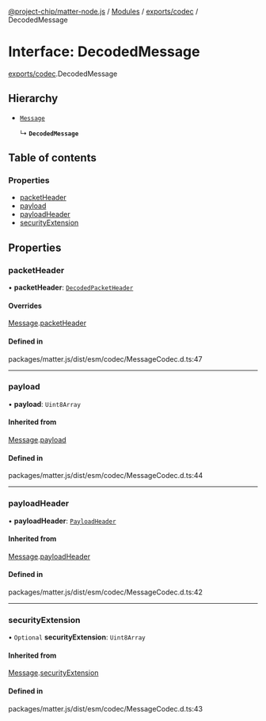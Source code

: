 [@project-chip/matter-node.js](../README.md) / [Modules](../modules.md) / [exports/codec](../modules/exports_codec.md) / DecodedMessage

# Interface: DecodedMessage

[exports/codec](../modules/exports_codec.md).DecodedMessage

## Hierarchy

- [`Message`](exports_codec.Message.md)

  ↳ **`DecodedMessage`**

## Table of contents

### Properties

- [packetHeader](exports_codec.DecodedMessage.md#packetheader)
- [payload](exports_codec.DecodedMessage.md#payload)
- [payloadHeader](exports_codec.DecodedMessage.md#payloadheader)
- [securityExtension](exports_codec.DecodedMessage.md#securityextension)

## Properties

### packetHeader

• **packetHeader**: [`DecodedPacketHeader`](exports_codec.DecodedPacketHeader.md)

#### Overrides

[Message](exports_codec.Message.md).[packetHeader](exports_codec.Message.md#packetheader)

#### Defined in

packages/matter.js/dist/esm/codec/MessageCodec.d.ts:47

___

### payload

• **payload**: `Uint8Array`

#### Inherited from

[Message](exports_codec.Message.md).[payload](exports_codec.Message.md#payload)

#### Defined in

packages/matter.js/dist/esm/codec/MessageCodec.d.ts:44

___

### payloadHeader

• **payloadHeader**: [`PayloadHeader`](exports_codec.PayloadHeader.md)

#### Inherited from

[Message](exports_codec.Message.md).[payloadHeader](exports_codec.Message.md#payloadheader)

#### Defined in

packages/matter.js/dist/esm/codec/MessageCodec.d.ts:42

___

### securityExtension

• `Optional` **securityExtension**: `Uint8Array`

#### Inherited from

[Message](exports_codec.Message.md).[securityExtension](exports_codec.Message.md#securityextension)

#### Defined in

packages/matter.js/dist/esm/codec/MessageCodec.d.ts:43
